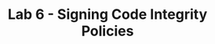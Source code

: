 ---
title: Lab 6 - Signing Code Integrity Policies
parent: Module 4
layout: home
nav_order: 6
nav_enabled: true
---